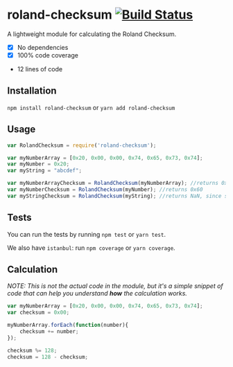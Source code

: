 # roland-checksum [![Build Status](https://travis-ci.org/moriczgergo/roland-checksum.svg?branch=master)](https://travis-ci.org/moriczgergo/roland-checksum)
A lightweight module for calculating the Roland Checksum.

 * [x] No dependencies
 * [x] 100% code coverage
 * 12 lines of code

## Installation
`npm install roland-checksum` or `yarn add roland-checksum`

## Usage

```js
var RolandChecksum = require('roland-checksum');

var myNumberArray = [0x20, 0x00, 0x00, 0x74, 0x65, 0x73, 0x74];
var myNumber = 0x20;
var myString = "abcdef";

var myNumberArrayChecksum = RolandChecksum(myNumberArray); //returns 0x20
var myNumberChecksum = RolandChecksum(myNumber); //returns 0x60
var myStringChecksum = RolandChecksum(myString); //returns NaN, since strings can't be checksummed
```

## Tests

You can run the tests by running `npm test` or `yarn test`.

We also have `istanbul`: run `npm coverage` or `yarn coverage`.

## Calculation

*NOTE: This is not the actual code in the module, but it's a simple snippet of code that can help you understand **how** the calculation works.*

```js
var myNumberArray = [0x20, 0x00, 0x00, 0x74, 0x65, 0x73, 0x74];
var checksum = 0x00;

myNumberArray.forEach(function(number){
	checksum += number;
});

checksum %= 128;
checksum = 128 - checksum;
```